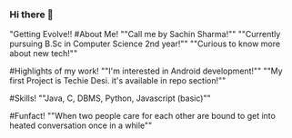 ### Hi there 👋
"Getting Evolve!!
#About Me!
""Call me by Sachin Sharma!""
""Currently pursuing B.Sc in Computer Science 2nd year!""
""Curious to know more about new tech!""


#Highlights of my work!
""I'm interested in Android development!""
""My first Project is Techie Desi. it's available in repo section!""

#Skills!
""Java, C, DBMS, Python, Javascript (basic)""

#Funfact!
""When two people care for each other are bound to get into heated conversation once in a while""


<!--
**Maverick-01/Maverick-01** is a ✨ _special_ ✨ repository because its `README.md` (this file) appears on your GitHub profile.

Here are some ideas to get you started:

- 🔭 I’m currently working on ...
- 🌱 I’m currently learning ...
- 👯 I’m looking to collaborate on ...
- 🤔 I’m looking for help with ...
- 💬 Ask me about ...
- 📫 How to reach me: ...
- 😄 Pronouns: ...
- ⚡ Fun fact: ...
-->
